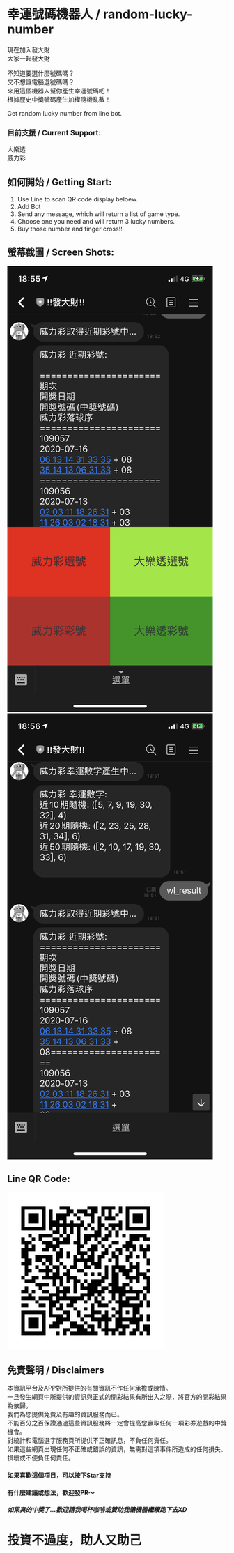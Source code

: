 # 幸運號碼機器人 / random-lucky-number

現在加入發大財  
大家一起發大財  

不知道要選什麼號碼嗎？  
又不想讓電腦選號碼嗎？  
來用這個機器人幫你產生幸運號碼吧！  
根據歷史中獎號碼產生加權隨機亂數！  

Get random lucky number from line bot.

### 目前支援 / Current Support:
大樂透  
威力彩

## 如何開始 / Getting Start:
 1. Use Line to scan QR code display beloew.
 2. Add Bot 
 3. Send any message, which will return a list of game type.
 4. Choose one you need and will return 3 lucky numbers.
 5. Buy those number and finger cross!!
 
## 螢幕截圖 / Screen Shots:
![result1.PNG](result1.png?raw=true)
![result2.PNG](result2.png?raw=true)

## Line QR Code:
![Bot QR Code](473zhvyh.png?raw=true)

## 免責聲明 / Disclaimers

本資訊平台及APP對所提供的有關資訊不作任何承擔或陳情。   
一旦發生網頁中所提供的資訊與正式的開彩結果有所出入之際，將官方的開彩結果為依歸。   
我們為您提供免費及有趣的資訊服務而已。   
不能百分之百保證通過這些資訊服務將一定會提高您贏取任何一項彩券遊戲的中獎機會。  
對統計和電腦選字服務頁所提供不正確訊息，不負任何責任。   
如果這些網頁出現任何不正確或錯誤的資訊，無需對這項事件所造成的任何損失、損壞或不便負任何責任。   

#### 如果喜歡這個項目，可以按下Star支持
#### 有什麼建議或想法，歡迎發PR～
##### 如果真的中獎了...歡迎請我喝杯咖啡或贊助我讓機器繼續跑下去XD

# 投資不過度，助人又助己
